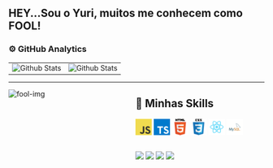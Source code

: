 ## HEY...Sou o Yuri, muitos me conhecem como FOOL!

### ⚙️ GitHub Analytics 

<table>
  <tr>
    <td>
      <img
        align="left"
        src="https://github-readme-stats.vercel.app/api?username=YuriFooL&theme=tokyonight&show&hide_border=false&include_all_commits=true" 
        alt="Github Stats"
      />
    </td>
    <td>
      <img 
        align="left"
        src="https://github-readme-stats.vercel.app/api/top-langs/?username=YuriFooL&theme=dark&hide_border=false&include_all_commits=true&count_private=true&layout=donut"
        alt="Github Stats"
      />
    </td>
  </tr>
</table>

--- 

<img align="left" alt="fool-img" height="250" width="250" src="https://cdn.discordapp.com/attachments/1259494951943671828/1266192170625536111/download20240704204853.png?ex=66a440da&is=66a2ef5a&hm=061323c2a3bc6cacd2a88b66597c615ffd9f387485bbd3f5fc26440631ae8c51&">


## 🚀 Minhas Skills
<code><img height="32" src="https://raw.githubusercontent.com/github/explore/80688e429a7d4ef2fca1e82350fe8e3517d3494d/topics/javascript/javascript.png" alt="Javascript"/></code>
<code><img height="32" src="https://raw.githubusercontent.com/github/explore/80688e429a7d4ef2fca1e82350fe8e3517d3494d/topics/typescript/typescript.png" alt="Typescript"/></code>
<code><img height="32" src="https://raw.githubusercontent.com/github/explore/80688e429a7d4ef2fca1e82350fe8e3517d3494d/topics/html/html.png" alt="HTML5"/></code>
<code><img height="32" src="https://raw.githubusercontent.com/github/explore/80688e429a7d4ef2fca1e82350fe8e3517d3494d/topics/css/css.png" alt="CSS"/></code>
<code><img height="32" src="https://raw.githubusercontent.com/github/explore/80688e429a7d4ef2fca1e82350fe8e3517d3494d/topics/react/react.png" alt="React"/></code>
<code><img height="32" src="https://raw.githubusercontent.com/github/explore/80688e429a7d4ef2fca1e82350fe8e3517d3494d/topics/mysql/mysql.png" alt="MySQL"/></code>

</div>
 
  ##

<div> 
  <a href="https://www.instagram.com/foolyuri/?hl=pt" target="_blank"><img src="https://img.shields.io/badge/-Instagram-%23E4405F?style=for-the-badge&logo=instagram&logoColor=white" target="_blank"></a>
 	<a href="https://www.twitch.tv/egofool" target="_blank"><img src="https://img.shields.io/badge/Twitch-9146FF?style=for-the-badge&logo=twitch&logoColor=white" target="_blank"></a>
  <a href = "mailto:yuricsantiago3@gmail.com"><img src="https://img.shields.io/badge/-Gmail-%23333?style=for-the-badge&logo=gmail&logoColor=white" target="_blank"></a>
  <a href="https://www.linkedin.com/in/yuri-santiago-7b8906175/" target="_blank"><img src="https://img.shields.io/badge/-LinkedIn-%230077B5?style=for-the-badge&logo=linkedin&logoColor=white" target="_blank"></a> 
  
</div>


